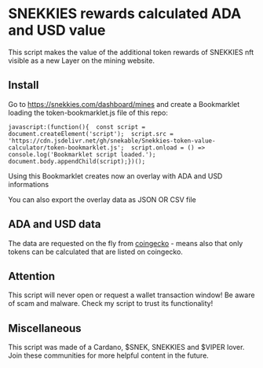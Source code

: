 # SNEKKIES rewards calculated ADA and USD value
This script makes the value of the additional token rewards of SNEKKIES nft visible as a new Layer on the mining website. 

## Install
Go to https://snekkies.com/dashboard/mines and create a Bookmarklet loading the token-bookmarklet.js file of this repo:

```
javascript:(function(){  const script = document.createElement('script');  script.src = 'https://cdn.jsdelivr.net/gh/snekable/Snekkies-token-value-calculator/token-bookmarklet.js';  script.onload = () => console.log('Bookmarklet script loaded.');  document.body.appendChild(script);})();
```

Using this Bookmarklet creates now an overlay with ADA and USD informations

You can also export the overlay data as JSON OR CSV file

## ADA and USD data
The data are requested on the fly from [coingecko](https://www.coingecko.com/) - means also that only tokens can be calculated that are listed on coingecko.

## Attention
This script will never open or request a wallet transaction window! Be aware of scam and malware. Check my script to trust its functionality! 

## Miscellaneous
This script was made of a Cardano, $SNEK, SNEKKIES and $VIPER lover. Join these communities for more helpful content in the future.
